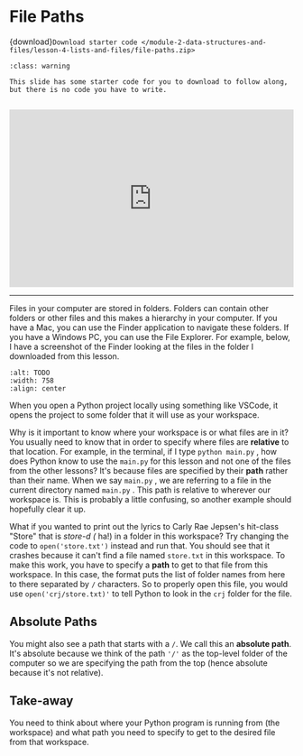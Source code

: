 # File Paths

{download}`Download starter code </module-2-data-structures-and-files/lesson-4-lists-and-files/file-paths.zip>`


```{admonition} Warning
:class: warning

This slide has some starter code for you to download to follow along, but there is no code you have to write.


```


<div style="position: relative; padding-bottom: 62.5%; height: 0;">
    <iframe src="https://www.loom.com/embed/e959f9e2b2284d598c4136f972427f0b" frameborder="0" webkitallowfullscreen mozallowfullscreen allowfullscreen style="position: absolute; top: 0; left: 0; width: 100%; height: 100%;"></iframe>
</div>

---

Files in your computer are stored in folders. Folders can contain other folders or other files and this makes a hierarchy in your computer. If you have a Mac, you can use the Finder application to navigate these folders. If you have a Windows PC, you can use the File Explorer. For example, below, I have a screenshot of the Finder looking at the files in the folder I downloaded from this lesson.  

```{image} https://static.us.edusercontent.com/files/Hst9iQLxU1Yj7N3tvKPt85Tg
:alt: TODO
:width: 758
:align: center
```

When you open a Python project locally using something like VSCode, it opens the project to some folder that it will use as your workspace. 

Why is it important to know where your workspace is or what files are in it? You usually need to know that in order to specify where files are **relative** to that location. For example, in the terminal, if I type `python main.py` , how does Python know to use the `main.py` for this lesson and not one of the files from the other lessons? It's because files are specified by their **path** rather than their name. When we say `main.py` , we are referring to a file in the current directory named `main.py` . This path is relative to wherever our workspace is. This is probably a little confusing, so another example should hopefully clear it up.  

What if you wanted to print out the lyrics to Carly Rae Jepsen's hit-class "Store" that is *store-d (* ha!) in a folder in this workspace? Try changing the code to `open('store.txt')` instead and run that. You should see that it crashes because it can't find a file named `store.txt` in this workspace. To make this work, you have to specify a **path** to get to that file from this workspace. In this case, the format puts the list of folder names from here to there separated by `/` characters. So to properly open this file, you would use `open('crj/store.txt)'` to tell Python to look in the `crj` folder for the file.  

##  Absolute Paths

You might also see a path that starts with a `/`. We call this an **absolute path**. It's absolute because we think of the path `'/'` as the top-level folder of the computer so we are specifying the path from the top (hence absolute because it's not relative).  

##  Take-away  

You need to think about where your Python program is running from (the workspace) and what path you need to specify to get to the desired file from that workspace.  

